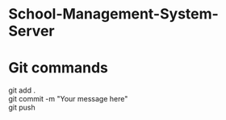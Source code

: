 # School-Management-System-Server

# Git commands
git add .  
git commit -m "Your message here"  
git push  